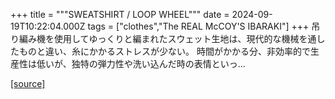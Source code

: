 +++
title = """SWEATSHIRT / LOOP WHEEL"""
date = 2024-09-19T10:22:04.000Z
tags = ["clothes","The REAL McCOY'S IBARAKI"]
+++
吊り編み機を使用してゆっくりと編まれたスウェット生地は、現代的な機械を通したものと違い、糸にかかるストレスが少ない。 時間がかかる分、非効率的で生産性は低いが、独特の弾力性や洗い込んだ時の表情といっ...

[[source]](https://the-realmccoys.ocnk.net/product/172)
